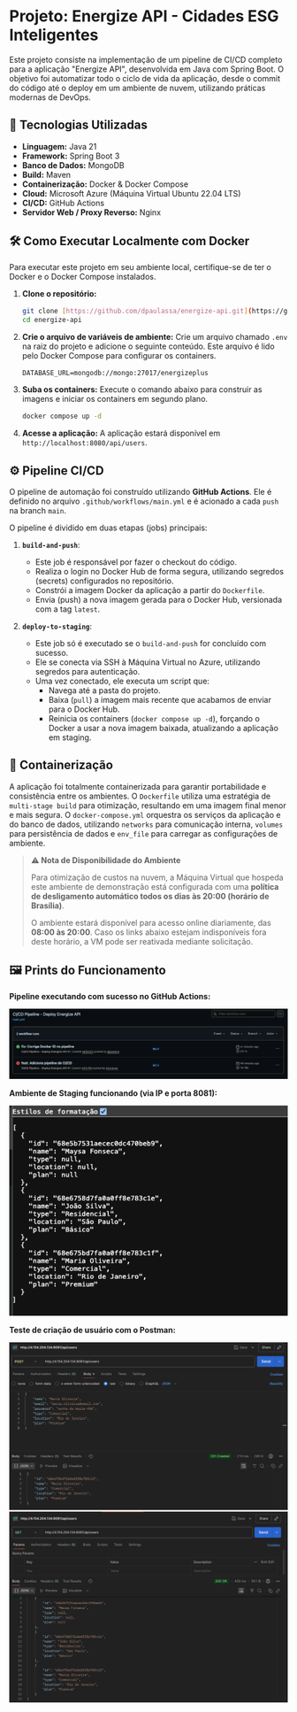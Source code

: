 # Projeto: Energize API - Cidades ESG Inteligentes

Este projeto consiste na implementação de um pipeline de CI/CD completo para a aplicação "Energize API", desenvolvida em Java com Spring Boot. O objetivo foi automatizar todo o ciclo de vida da aplicação, desde o commit do código até o deploy em um ambiente de nuvem, utilizando práticas modernas de DevOps.

## 🚀 Tecnologias Utilizadas

* **Linguagem:** Java 21
* **Framework:** Spring Boot 3
* **Banco de Dados:** MongoDB
* **Build:** Maven
* **Containerização:** Docker & Docker Compose
* **Cloud:** Microsoft Azure (Máquina Virtual Ubuntu 22.04 LTS)
* **CI/CD:** GitHub Actions
* **Servidor Web / Proxy Reverso:** Nginx

## 🛠️ Como Executar Localmente com Docker

Para executar este projeto em seu ambiente local, certifique-se de ter o Docker e o Docker Compose instalados.

1.  **Clone o repositório:**
    ```bash
    git clone [https://github.com/dpaulassa/energize-api.git](https://github.com/dpaulassa/energize-api.git)
    cd energize-api
    ```

2.  **Crie o arquivo de variáveis de ambiente:**
    Crie um arquivo chamado `.env` na raiz do projeto e adicione o seguinte conteúdo. Este arquivo é lido pelo Docker Compose para configurar os containers.
    ```
    DATABASE_URL=mongodb://mongo:27017/energizeplus
    ```

3.  **Suba os containers:**
    Execute o comando abaixo para construir as imagens e iniciar os containers em segundo plano.
    ```bash
    docker compose up -d
    ```

4.  **Acesse a aplicação:**
    A aplicação estará disponível em `http://localhost:8080/api/users`.

## ⚙️ Pipeline CI/CD

O pipeline de automação foi construído utilizando **GitHub Actions**. Ele é definido no arquivo `.github/workflows/main.yml` e é acionado a cada `push` na branch `main`.

O pipeline é dividido em duas etapas (jobs) principais:

1.  **`build-and-push`**:
    * Este job é responsável por fazer o checkout do código.
    * Realiza o login no Docker Hub de forma segura, utilizando segredos (secrets) configurados no repositório.
    * Constrói a imagem Docker da aplicação a partir do `Dockerfile`.
    * Envia (push) a nova imagem gerada para o Docker Hub, versionada com a tag `latest`.

2.  **`deploy-to-staging`**:
    * Este job só é executado se o `build-and-push` for concluído com sucesso.
    * Ele se conecta via SSH à Máquina Virtual no Azure, utilizando segredos para autenticação.
    * Uma vez conectado, ele executa um script que:
        * Navega até a pasta do projeto.
        * Baixa (`pull`) a imagem mais recente que acabamos de enviar para o Docker Hub.
        * Reinicia os containers (`docker compose up -d`), forçando o Docker a usar a nova imagem baixada, atualizando a aplicação em staging.

## 🐳 Containerização

A aplicação foi totalmente containerizada para garantir portabilidade e consistência entre os ambientes. O `Dockerfile` utiliza uma estratégia de `multi-stage build` para otimização, resultando em uma imagem final menor e mais segura. O `docker-compose.yml` orquestra os serviços da aplicação e do banco de dados, utilizando `networks` para comunicação interna, `volumes` para persistência de dados e `env_file` para carregar as configurações de ambiente.

> **⚠️ Nota de Disponibilidade do Ambiente**
>
> Para otimização de custos na nuvem, a Máquina Virtual que hospeda este ambiente de demonstração está configurada com uma **política de desligamento automático todos os dias às 20:00 (horário de Brasília)**.
>
> O ambiente estará disponível para acesso online diariamente, das **08:00 às 20:00**. Caso os links abaixo estejam indisponíveis fora deste horário, a VM pode ser reativada mediante solicitação.

## 🖼️ Prints do Funcionamento

**Pipeline executando com sucesso no GitHub Actions:**

![Pipeline executando com sucesso](./docs/prints/pipeline-sucesso.png)

**Ambiente de Staging funcionando (via IP e porta 8081):**

![API rodando no ambiente de staging](./docs/prints/api-staging.png)

**Teste de criação de usuário com o Postman:**

![Teste com Postman POST](./docs/prints/teste-postman-post.png)
![Teste com Postman GET](./docs/prints/teste-postman-get.png)